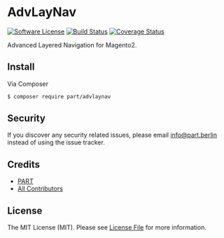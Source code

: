 # AdvLayNav

[![Software License][ico-license]](LICENSE.md)
[![Build Status][ico-travis]][link-travis]
[![Coverage Status][ico-coverall]][link-coveralls]

Advanced Layered Navigation for Magento2.

## Install

Via Composer

``` bash
$ composer require part/advlaynav
```

## Security

If you discover any security related issues, please email info@part.berlin instead of using the issue tracker.

## Credits

- [PART][link-author]
- [All Contributors][link-contributors]

## License

The MIT License (MIT). Please see [License File](LICENSE.md) for more information.

[ico-license]: https://img.shields.io/badge/license-MIT-brightgreen.svg?style=flat-square
[ico-travis]: https://img.shields.io/travis/PartBerlin/AdvLayNav/master.svg?style=flat-square
[ico-coverall]: https://img.shields.io/coveralls/PartBerlin/AdvLayNav.svg?style=flat-square

[link-travis]: https://travis-ci.org/PartBerlin/AdvLayNav
[link-coveralls]: https://coveralls.io/github/PartBerlin/AdvLayNav
[link-author]: https://github.com/PartBerlin
[link-contributors]: ../../contributors
